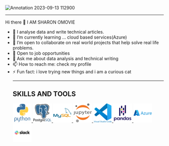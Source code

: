 
![Annotation 2023-09-13 112900](https://github.com/sharontega/sharontega/assets/60758724/2e1d1a60-d083-4dd0-bc74-e6173cb3a603)

<hr>
Hi there 👋 I AM SHARON OMOVIE

- 🔭 I analyse data and write technical articles.
- 🌱 I’m currently learning ... cloud based services(Azure)
- 👯 I’m open to collaborate on real world projects that help solve real life problems.
- 🤔 Open to job opportunities
- 💬 Ask me about data analysis and technical writing
- 📫 How to reach me: check my profile
- ⚡ Fun fact: i love trying new things and i am a curious cat
  <hr>
  <h2>SKILLS AND TOOLS</h2>
  <a href="https://www.python.org/" rel="nofollow"> <img src="https://github.com/devicons/devicon/raw/master/icons/python/python-original-wordmark.svg" title="Python" alt="Python" width="60" height="60" style="max-width: 100%;"> </a>
  <a href="https://www.postgresql.org/" rel="nofollow"> <img src="https://github.com/devicons/devicon/raw/master/icons/postgresql/postgresql-original-wordmark.svg" title="PostgreSQL" alt="PostgreSQL" width="60" height="60" style="max-width: 100%;"> </a>
  <a href="https://www.mysql.com/" rel="nofollow"> <img src="https://github.com/devicons/devicon/raw/master/icons/mysql/mysql-original-wordmark.svg" title="MySQL" alt="MySQL" width="60" height="60" style="max-width: 100%;"> </a>
  <a href="https://jupyter.org/" rel="nofollow"> <img src="https://github.com/devicons/devicon/raw/master/icons/jupyter/jupyter-original-wordmark.svg" title="Jupyter" alt="Jupyter" width="60" height="60" style="max-width: 100%;"> </a>
  <a href="https://code.visualstudio.com/" rel="nofollow"> <img src="https://github.com/devicons/devicon/raw/master/icons/vscode/vscode-original-wordmark.svg" title="vscode" alt="vscode" width="60" height="60" style="max-width: 100%;"> </a>
  <a href="https://pandas.pydata.org/" rel="nofollow"> <img src="https://github.com/devicons/devicon/raw/master/icons/pandas/pandas-original-wordmark.svg" title="Pandas" alt="Pandas" width="60" height="60" style="max-width: 100%;"> </a>
  <a href="https://azure.microsoft.com/en-us/" rel="nofollow"> <img src="https://github.com/devicons/devicon/raw/master/icons/azure/azure-original-wordmark.svg" title="Azure" alt="Azure" width="60" height="60" style="max-width: 100%;"> </a>
  <a href="https://slack.com/" rel="nofollow"> <img src="https://github.com/devicons/devicon/raw/master/icons/slack/slack-original-wordmark.svg" title="Slack" alt="Slack" width="60" height="60" style="max-width: 100%;"> </a>
